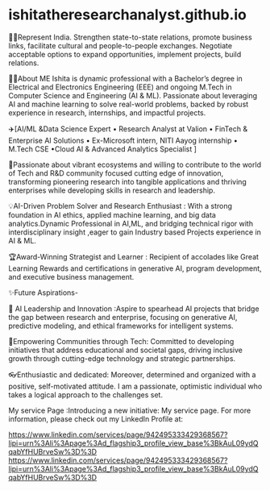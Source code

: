 # ishitatheresearchanalyst.github.io 

📌📌Represent India. Strengthen state-to-state relations, promote business links, facilitate cultural and people-to-people exchanges. Negotiate acceptable options to expand opportunities, implement projects, build relations.

💁‍♀️About ME
Ishita is dynamic professional with a Bachelor’s degree in Electrical and Electronics Engineering (EEE) and ongoing M.Tech in Computer Science and Engineering (AI & ML). Passionate about leveraging AI and machine learning to solve real-world problems, backed by robust experience in research, internships, and impactful projects. 

✈️[AI/ML &Data Science Expert • Research Analyst at Valion • FinTech & Enterprise AI Solutions • Ex-Microsoft intern, NITI Aayog internship • M.Tech CSE •Cloud AI & Advanced Analytics Specialist ]


🌟Passionate about vibrant ecosystems and willing to contribute to the world of Tech and R&D community focused cutting edge of innovation, transforming pioneering research into tangible applications and thriving enterprises while developing skills in research and leadership.

💡AI-Driven Problem Solver and Research Enthusiast :
With a strong foundation in AI ethics, applied machine learning, and big data analytics.Dynamic Professional in AI,ML, and bridging technical rigor with interdisciplinary insight ,eager to gain Industry based Projects experience in AI & ML.

🏆Award-Winning Strategist and Learner :
Recipient of accolades like Great Learning Rewards and certifications in generative AI, program development, and executive business management.

✨Future Aspirations-
 
🚀 AI Leadership and Innovation :Aspire to spearhead AI projects that bridge the gap between research and enterprise, focusing on generative AI, predictive modeling, and ethical frameworks for intelligent systems.

🌱Empowering Communities through Tech: Committed to developing initiatives that address educational and societal gaps, driving inclusive growth through cutting-edge technology and strategic partnerships.

👓Enthusiastic and dedicated: Moreover, determined and organized with a positive, self-motivated attitude. I am a passionate, optimistic individual who takes a logical approach to the challenges set.

My service Page :Introducing a new initiative: My service page. For more information, please check out my LinkedIn Profile at:

https://www.linkedin.com/services/page/942495333429368567?lipi=urn%3Ali%3Apage%3Ad_flagship3_profile_view_base%3BkAuL09ydQqabYfHUBrveSw%3D%3D
https://www.linkedin.com/services/page/942495333429368567?lipi=urn%3Ali%3Apage%3Ad_flagship3_profile_view_base%3BkAuL09ydQqabYfHUBrveSw%3D%3D
